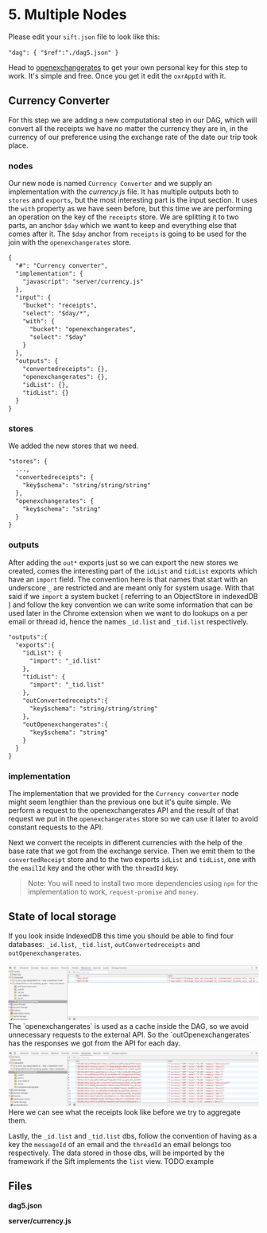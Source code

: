 # 5. Multiple Nodes

Please edit your `sift.json` file to look like this:

`"dag": { "$ref":"./dag5.json" }`

Head to [openexchangerates](http://openexchangerates.org) to get your own personal key for this step to work. It's simple and free. Once you get it edit the `oxrAppId` with it.

## Currency Converter

For this step we are adding  a new computational step in our DAG, which will convert all the receipts we have no matter the currency they are in, in the currency of our preference using the exchange rate of the date our trip took place.

### nodes

Our new node is named `Currency Converter` and we supply an implementation with the _currency.js_ file. It has multiple outputs both to `stores` and `exports`, but the most interesting part is the input section. It uses the `with` property as we have seen before, but this time we are performing an operation on the key of the `receipts` store. We are splitting it to two parts, an anchor `$day` which we want to keep and everything else that comes after it. The `$day` anchor from `receipts` is going to be used for the join with the `openexchangerates` store.

```
{
  "#": "Currency converter",
  "implementation": {
    "javascript": "server/currency.js"
  },
  "input": {
    "bucket": "receipts",
    "select": "$day/*",
    "with": {
      "bucket": "openexchangerates",
      "select": "$day"
    }
  },
  "outputs": {
    "convertedreceipts": {},
    "openexchangerates": {},
    "idList": {},
    "tidList": {}
  }
}
```

### stores

We added the new stores that we need.

```
"stores": {
  ...,
  "convertedreceipts": {
    "key$schema": "string/string/string"
  },
  "openexchangerates": {
    "key$schema": "string"
  }
}
```

### outputs

After adding the `out*` exports just so we can export the new stores we created, comes the interesting part of the `idList` and `tidList` exports which have an `import` field. 
The convention here is that names that start with an underscore `_` are restricted and are meant only for system usage. With that said if we `import` a system bucket ( referring to an ObjectStore in indexedDB ) and follow the key convention we can write some information that can be used later in the Chrome extension when we want to do lookups on a per email or thread id, hence the names `_id.list` and `_tid.list` respectively.

```
"outputs":{
  "exports":{
    "idList": {
      "import": "_id.list"
    },
    "tidList": {
      "import": "_tid.list"
    },
    "outConvertedreceipts":{
      "key$schema": "string/string/string"
    },
    "outOpenexchangerates":{
      "key$schema": "string"
    }
  }
}
```

### implementation

The implementation that we provided for the `Currency converter` node might seem lengthier than the previous one but it's quite simple. We perform a request to the openexchangerates API and the result of that request we put in the `openexchangerates` store so we can use it later to avoid constant requests to the API.

Next we convert the receipts in different currencies with the help of the base rate that we got from the exchange service. Then we emit them to the `convertedReceipt` store and to the two exports `idList` and `tidList`, one with the `emailId` key and the other with the `threadId` key.

> Note: You will need to install two more dependencies using `npm` for the implementation to work, `request-promise` and `money`.

## State of local storage

If you look inside IndexedDB this time you should be able to find four databases: `_id.list`, `_tid.list`, `outConvertedreceipts` and `outOpenexchangerates`.

<img src='./screenshots/step5OER.jpg'>
The `openexchangerates` is used as a cache inside the DAG, so we avoid unnecessary requests to the external API. So the `outOpenexchangerates` has the responses we got from the API for each day.


<img src='./screenshots/step5Receipts.jpg'>
Here we can see what the receipts look like before we try to aggregate them.


Lastly, the `_id.list` and `_tid.list` dbs, follow the convention of having as a key the `messageId` of an email and the `threadId` an email belongs too respectively. The data stored in those dbs, will be imported by the framework if the Sift implements the `list` view.
TODO example

## Files

**dag5.json**

**server/currency.js**